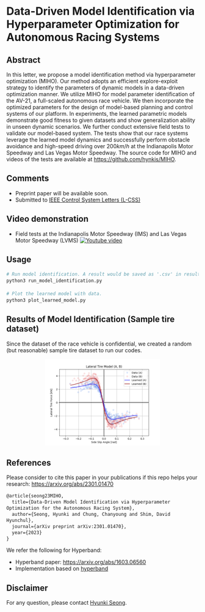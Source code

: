 # Data-Driven Model Identification via Hyperparameter Optimization for Autonomous Racing Systems

## Abstract
In this letter, we propose a model identification method via hyperparameter optimization (MIHO). Our method adopts an efficient explore-exploit strategy to identify the parameters of dynamic models in a data-driven optimization manner. We utilize MIHO for model parameter identification of the AV-21, a full-scaled autonomous race vehicle. We then incorporate the optimized parameters for the design of model-based planning and control systems of our platform. In experiments, the learned parametric models demonstrate good fitness to given datasets and show generalization ability in unseen dynamic scenarios. We further conduct extensive field tests to validate our model-based system. The tests show that our race systems leverage the learned model dynamics and successfully perform obstacle avoidance and high-speed driving over $200 km/h$ at the Indianapolis Motor Speedway and Las Vegas Motor Speedway. The source code for MIHO and videos of the tests are available at https://github.com/hynkis/MIHO.

## Comments
- Preprint paper will be available soon.
- Submitted to [IEEE Control System Letters (L-CSS)](http://ieee-cssletters.dei.unipd.it/)

## Video demonstration
- Field tests at the Indianapolis Motor Speedway (IMS) and Las Vegas Motor Speedway (LVMS)
[![Youtube video](http://img.youtube.com/vi/A95ZCIqpmJw/0.jpg)](https://youtu.be/A95ZCIqpmJw)

## Usage
```bash
# Run model identification. A result would be saved as '.csv' in results directory.
python3 run_model_identification.py

# Plot the learned model with data.
python3 plot_learned_model.py
```

## Results of Model Identification (Sample tire dataset)
Since the dataset of the race vehicle is confidential, we created a random (but reasonable) sample tire dataset to run our codes.
<p align="center">
    <img src = "results/result_FyA_FyB.png" width="60%" height="60%">
</p>

## References
Please consider to cite this paper in your publications if this repo helps your research: <https://arxiv.org/abs/2301.01470>

    @article{seong23MIHO,
      title={Data-Driven Model Identification via Hyperparameter Optimization for the Autonomous Racing System},
      author={Seong, Hyunki and Chung, Chanyoung and Shim, David Hyunchul},
      journal={arXiv preprint arXiv:2301.01470},
      year={2023}
    }
    
We refer the following for Hyperband:
- Hyperband paper: <https://arxiv.org/abs/1603.06560>
- Implementation based on [hyperband](https://github.com/bkj/hyperband)

## Disclaimer

For any question, please contact [Hyunki Seong](https://github.com/hynkis).
